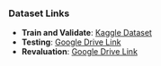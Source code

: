 ### Dataset Links

- **Train and Validate**: [Kaggle Dataset](https://www.kaggle.com/datasets/vuppalaadithyasairam/thermography-images-of-diabetic-foot/data)
- **Testing**: [Google Drive Link](https://share.google.com/kXPUz7BqkNU2QoRh)
- **Revaluation**: [Google Drive Link](https://share.google.com/RfyWizHMtk3MHFkMd)
